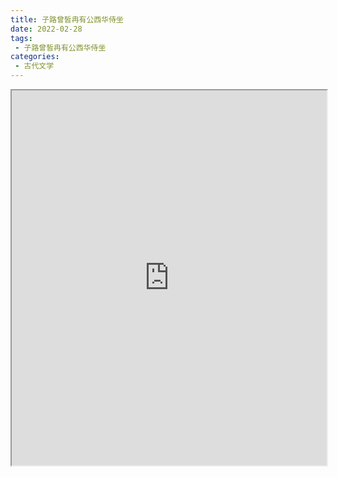 ```yaml
---
title: 子路曾皙冉有公西华侍坐
date: 2022-02-28
tags:
 - 子路曾皙冉有公西华侍坐
categories:
 - 古代文学
---
```




<iframe src="http://localhost:8080/pdf/web/viewer.html?file=https://vkceyugu.cdn.bspapp.com/VKCEYUGU-e9075d72-0451-48df-afe1-d46932ae4554/07ab7856-c8c4-40c6-89bc-c61a9f142a9e.pdf" width="100%" height="600px"></iframe>
